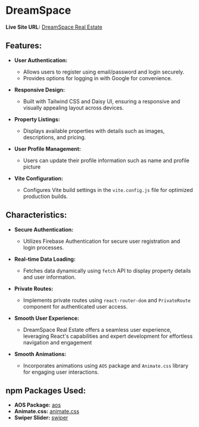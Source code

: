 # DreamSpace

**Live Site URL:** [DreamSpace Real Estate](https://dreamspace-1f58d.web.app/)

## Features:
- **User Authentication:**
   - Allows users to register using email/password and login securely.
   - Provides options for logging in with Google for convenience.

- **Responsive Design:**
   - Built with Tailwind CSS and Daisy UI, ensuring a responsive and visually appealing layout across devices.

- **Property Listings:**
   - Displays available properties with details such as images, descriptions, and pricing.

- **User Profile Management:**
  - Users can update their profile information such as name and profile picture

- **Vite Configuration:**
  - Configures Vite build settings in the `vite.config.js` file for optimized production builds.

## Characteristics:
- **Secure Authentication:**
   - Utilizes Firebase Authentication for secure user registration and login processes.

- **Real-time Data Loading:**
   - Fetches data dynamically using `fetch` API to display property details and user information.

- **Private Routes:**
   - Implements private routes using `react-router-dom` and `PrivateRoute` component for authenticated user access.

- **Smooth User Experience:**
   - DreamSpace Real Estate offers a seamless user experience, leveraging React's capabilities and expert development for effortless navigation and engagement

- **Smooth Animations:**
   - Incorporates animations using `AOS` package and `Animate.css` library for engaging user interactions.

## npm Packages Used:
- **AOS Package:** [aos](https://www.npmjs.com/package/aos) 
- **Animate.css:** [animate.css](https://animate.style/) 
- **Swiper Slider:** [swiper](https://swiperjs.com/) 
